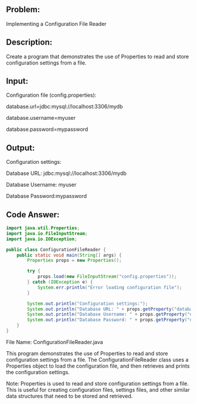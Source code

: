## Problem: 
Implementing a Configuration File Reader

## Description: 
Create a program that demonstrates the use of Properties to read and store configuration settings from a file.

## Input:

Configuration file (config.properties):

database.url=jdbc:mysql://localhost:3306/mydb

database.username=myuser

database.password=mypassword

## Output:

Configuration settings:

Database URL: jdbc:mysql://localhost:3306/mydb

Database Username: myuser

Database Password:mypassword

## Code Answer:
```Java
import java.util.Properties;
import java.io.FileInputStream;
import java.io.IOException;

public class ConfigurationFileReader {
    public static void main(String[] args) {
        Properties props = new Properties();

        try {
            props.load(new FileInputStream("config.properties"));
        } catch (IOException e) {
            System.err.println("Error loading configuration file");
        }

        System.out.println("Configuration settings:");
        System.out.println("Database URL: " + props.getProperty("database.url"));
        System.out.println("Database Username: " + props.getProperty("database.username"));
        System.out.println("Database Password: " + props.getProperty("database.password"));
    }
}
```

File Name: ConfigurationFileReader.java

This program demonstrates the use of Properties to read and store configuration settings from a file. The ConfigurationFileReader class uses a Properties object to load the configuration file, and then retrieves and prints the configuration settings.

Note: Properties is used to read and store configuration settings from a file. This is useful for creating configuration files, settings files, and other similar data structures that need to be stored and retrieved.